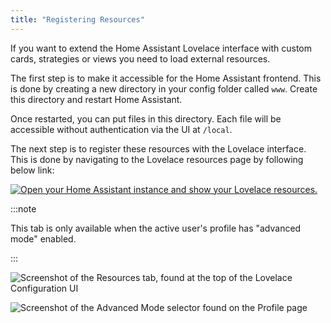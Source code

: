 ```yaml
---
title: "Registering Resources"
---
```


If you want to extend the Home Assistant Lovelace interface with custom cards, strategies or views you need to load external resources.

The first step is to make it accessible for the Home Assistant frontend. This is done by creating a new directory in your config folder called `www`. Create this directory and restart Home Assistant.

Once restarted, you can put files in this directory. Each file will be accessible without authentication via the UI at `/local`.

The next step is to register these resources with the Lovelace interface. This is done by navigating to the Lovelace resources page by following below link:

[![Open your Home Assistant instance and show your Lovelace resources.](https://my.home-assistant.io/badges/lovelace_resources.svg)](https://my.home-assistant.io/redirect/lovelace_resources/)

:::note

This tab is only available when the active user's profile has "advanced mode" enabled.

:::


![Screenshot of the Resources tab, found at the top of the Lovelace Configuration UI](/img/en/frontend/lovelace-ui-resources-tab.png)

![Screenshot of the Advanced Mode selector found on the Profile page](/img/en/frontend/lovelace-ui-profile-advanced-mode.png)
